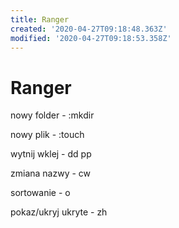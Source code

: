 ```yaml
---
title: Ranger
created: '2020-04-27T09:18:48.363Z'
modified: '2020-04-27T09:18:53.358Z'
---
```


# Ranger

nowy folder - :mkdir

nowy plik - :touch

wytnij wklej - dd pp

zmiana nazwy - cw

sortowanie - o

pokaz/ukryj ukryte - zh

